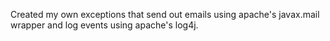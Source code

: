 Created my own exceptions that send out emails using apache's javax.mail wrapper and log events using apache's log4j.
